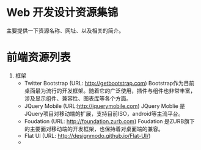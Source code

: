 Web 开发设计资源集锦
=================

主要提供一下资源名称、网址、以及相关的简介。

前端资源列表
=================

1. 框架
    - Twitter Bootstrap (URL: http://getbootstrap.com)  Bootstrap作为目前桌面最为流行的开发框架。随着它的广泛使用，插件与组件也非常丰富，涉及显示组件、兼容性、图表库等各个方面。
    - JQuery Mobile (URL:http://jquerymobile.com)  JQuery Moblie 是JQuery项目对移动端的扩展，支持目前ISO，android等主流平台。
    - Foudation (URL: http://foundation.zurb.com) Foudation 是ZURB旗下的主要面对移动端的开发框架，也保持着对桌面端的兼容。
    - Flat UI (URL: http://designmodo.github.io/Flat-UI/)
    -
